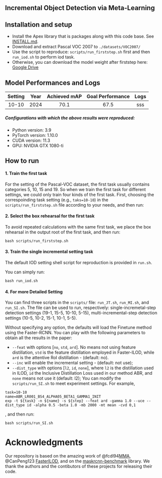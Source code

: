 ## Incremental Object Detection via Meta-Learning


## Installation and setup
- Install the Apex library that is packages along with this code base. See [INSTALL.md](INSTALL.md).
- Download and extract Pascal VOC 2007 to `./datasets/VOC2007/`
- Use the script to reproduce: `scripts/run_firststep.sh` first and then `run_iod.sh` to perform iod task.
- Otherwise, you can download the model weight after firststep here: [Google Drive](https://drive.google.com/file/d/1LH7OY-uMifl2gwCFEgm6U5h_Xfh1nPcH/view?usp=sharing)

## Model Performances and Logs

| Setting | Year |  Achieved mAP  | Goal Performance | Logs |
|:-------:|:----:|:--------------:|:----------------:|:----:|
|  10-10  | 2024 |      70.1      |       67.5       | sss  |



##### Configurations with which the above results were reproduced:
- Python version: 3.9
- PyTorch version: 1.10.0
- CUDA version: 11.3
- GPU: NVIDIA GTX 1080-ti


## How to run
#### 1. Train the first task

For the setting of the Pascal-VOC dataset, the first task usually contains categories 5, 10, 15 and 19. 
So when we train the first task for different settings, we could only train four kinds of the first task.
First, choosing the correspoinding task setting (e.g., `taks=10-10`) in the `scripts/run_firststep.sh` file according to your needs, and then run:


#### 2. Select the box rehearsal for the first task

To avoid repeated calculations with the same first task, we place the box rehearsal in the output root of the first task, and then run:

``` shell script
bash scripts/run_firststep.sh
``` 

#### 3. Train the single incremental setting task

The default IOD setting shell script for reproduction is provided in `run.sh`.

You can simply run:
``` shell script
bash run_iod.sh
``` 

#### 4. For more Detailed Setting
You can find three scripts in the `scripts/` file: `run_JT.sh`,  `run_MI.sh`, and `run_SI.sh`. The file can be used to run, respectively: single-incremetal-step detection settings (19-1, 15-5, 10-10, 5-15), multi-incremental-step detection settings (10-5, 10-2, 15-1, 10-1, 5-5).

Without specifying any option, the defaults will load the Finetune method using the Faster-RCNN. 
You can play with the following parameters to obtain all the results in the paper:
- `--feat` with options [`no`, `std`, `ard`]. No means not using feature distillation, `std` is the feature distillation employed in Faster-ILOD, while `ard` is the attentive RoI distillation - (default: no).
- `--inc` will enable the incremental setting - (default: not use);
- `--dist_type` with options [`l2`, `id`, `none`], where `l2` is the distillation used in ILOD, `id` the Inclusive Distillation Loss used in our method ABR, and `none` means not use it (default: l2);
You can modify the `scripts/run_SI.sh` to meet experiment settings.
For example,
``` shell script
task=10-10
name=ABR_LR001_BS4_ALPHA05_BETA1_GAMMA1_INIT
exp -t ${task} -n ${name} -s ${step} --feat ard -gamma 1.0 --uce --dist_type id -alpha 0.5 -beta 1.0 -mb 2000 -mt mean -cvd 0,1
``` 
, and then run:

``` shell script
bash scripts/run_SI.sh
``` 




# Acknowledgments
Our repository is based on the amazing work of @fcdl94[MMA](https://github.com/fcdl94/MMA), @CanPeng123 [FasterILOD](https://github.com/CanPeng123/Faster-ILOD), and on the [maskrcnn-benchmark](https://github.com/facebookresearch/maskrcnn-benchmark) library. We thank the authors and the contibutors of these projects for releasing their code.
